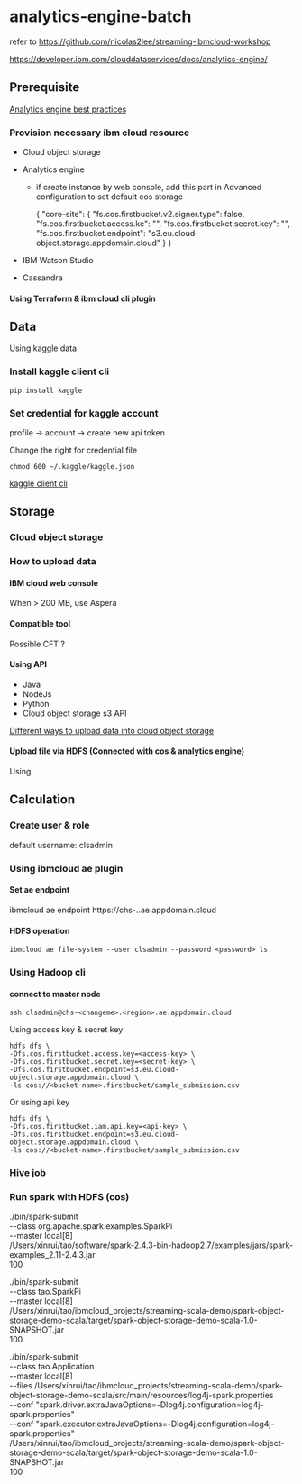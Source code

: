 # analytics-engine-batch
refer to https://github.com/nicolas2lee/streaming-ibmcloud-workshop

https://developer.ibm.com/clouddataservices/docs/analytics-engine/
## Prerequisite
[Analytics engine best practices](https://cloud.ibm.com/docs/AnalyticsEngine?topic=AnalyticsEngine-best-practices&locale=ja)

### Provision necessary ibm cloud resource
* Cloud object storage
* Analytics engine
    * if create instance by web console, add this part in Advanced configuration to set default cos storage
    
    
        {
            "core-site": {
                "fs.cos.firstbucket.v2.signer.type": false, 
                "fs.cos.firstbucket.access.ke": "<access-key>", 
                "fs.cos.firstbucket.secret.key": "<secret-key>",
                "fs.cos.firstbucket.endpoint": "s3.eu.cloud-object.storage.appdomain.cloud"
            }
        } 
        
* IBM Watson Studio
* Cassandra
#### Using Terraform & ibm cloud cli plugin

## Data
Using kaggle data
### Install kaggle client cli
    
    pip install kaggle

### Set credential for kaggle account

profile -> account -> create new api token

Change the right for credential file

    chmod 600 ~/.kaggle/kaggle.json
    
[kaggle client cli](https://github.com/Kaggle/kaggle-api)

## Storage
### Cloud object storage
### How to upload data
#### IBM cloud web console
When > 200 MB, use Aspera
#### Compatible tool
Possible CFT ?
#### Using API
* Java
* NodeJs
* Python
* Cloud object storage s3 API

[Different ways to upload data into cloud object storage](https://cloud.ibm.com/docs/services/cloud-object-storage?topic=cloud-object-storage-upload)
#### Upload file via HDFS (Connected with cos & analytics engine)
Using

## Calculation

### Create user & role
default username: clsadmin

### Using ibmcloud ae plugin

#### Set ae endpoint
ibmcloud ae endpoint https://chs-<changeme>.<region>.ae.appdomain.cloud

#### HDFS operation
    ibmcloud ae file-system --user clsadmin --password <password> ls
    
### Using Hadoop cli
#### connect to master node
    ssh clsadmin@chs-<changeme>.<region>.ae.appdomain.cloud
 

Using access key & secret key
    
    hdfs dfs \
    -Dfs.cos.firstbucket.access.key=<access-key> \
    -Dfs.cos.firstbucket.secret.key=<secret-key> \
    -Dfs.cos.firstbucket.endpoint=s3.eu.cloud-object.storage.appdomain.cloud \
    -ls cos://<bucket-name>.firstbucket/sample_submission.csv
    
Or using api key

    hdfs dfs \
    -Dfs.cos.firstbucket.iam.api.key=<api-key> \
    -Dfs.cos.firstbucket.endpoint=s3.eu.cloud-object.storage.appdomain.cloud \
    -ls cos://<bucket-name>.firstbucket/sample_submission.csv




### Hive job

### Run spark with HDFS (cos)

./bin/spark-submit \
  --class org.apache.spark.examples.SparkPi \
  --master local[8] \
  /Users/xinrui/tao/software/spark-2.4.3-bin-hadoop2.7/examples/jars/spark-examples_2.11-2.4.3.jar \
  100

./bin/spark-submit \
  --class tao.SparkPi \
  --master local[8] \
  /Users/xinrui/tao/ibmcloud_projects/streaming-scala-demo/spark-object-storage-demo-scala/target/spark-object-storage-demo-scala-1.0-SNAPSHOT.jar \
  100   
  
./bin/spark-submit \
  --class tao.Application \
  --master local[8] \
  --files /Users/xinrui/tao/ibmcloud_projects/streaming-scala-demo/spark-object-storage-demo-scala/src/main/resources/log4j-spark.properties \
  --conf "spark.driver.extraJavaOptions=-Dlog4j.configuration=log4j-spark.properties" \
  --conf "spark.executor.extraJavaOptions=-Dlog4j.configuration=log4j-spark.properties" \
  /Users/xinrui/tao/ibmcloud_projects/streaming-scala-demo/spark-object-storage-demo-scala/target/spark-object-storage-demo-scala-1.0-SNAPSHOT.jar \
  100   
  
